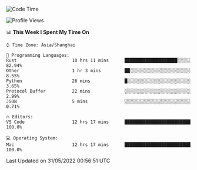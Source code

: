 <!--START_SECTION:waka-->
![Code Time](http://img.shields.io/badge/Code%20Time-1%2C360%20hrs%2038%20mins-blue)

![Profile Views](http://img.shields.io/badge/Profile%20Views-39-blue)

📊 **This Week I Spent My Time On** 

```text
⌚︎ Time Zone: Asia/Shanghai

💬 Programming Languages: 
Rust                     10 hrs 11 mins      ████████████████████░░░░░   82.94% 
Other                    1 hr 3 mins         ██░░░░░░░░░░░░░░░░░░░░░░░   8.55% 
Python                   26 mins             █░░░░░░░░░░░░░░░░░░░░░░░░   3.65% 
Protocol Buffer          22 mins             ░░░░░░░░░░░░░░░░░░░░░░░░░   2.99% 
JSON                     5 mins              ░░░░░░░░░░░░░░░░░░░░░░░░░   0.71%

🔥 Editors: 
VS Code                  12 hrs 17 mins      █████████████████████████   100.0%

💻 Operating System: 
Mac                      12 hrs 17 mins      █████████████████████████   100.0%

```


 Last Updated on 31/05/2022 00:56:51 UTC
<!--END_SECTION:waka-->
